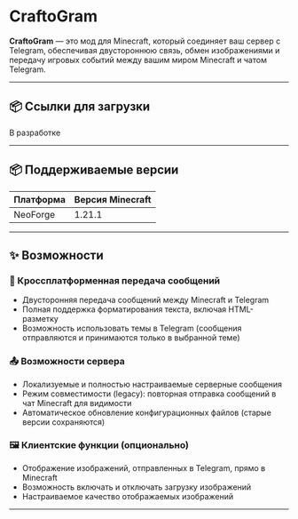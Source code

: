 # CraftoGram

**CraftoGram** — это мод для Minecraft, который соединяет ваш сервер с Telegram, обеспечивая двустороннюю связь, обмен изображениями и передачу игровых событий между вашим миром Minecraft и чатом Telegram.

---

## 📦 Ссылки для загрузки
В разработке

---

## 📦 Поддерживаемые версии

| Платформа | Версия Minecraft |
|------------|------------------|
| NeoForge   | 1.21.1           |

---

## ✨ Возможности

### 🔄 Кроссплатформенная передача сообщений

- Двусторонняя передача сообщений между Minecraft и Telegram  
- Полная поддержка форматирования текста, включая HTML-разметку  
- Возможность использовать темы в Telegram (сообщения отправляются и принимаются только в выбранной теме)  

### 📤 Возможности сервера

- Локализуемые и полностью настраиваемые серверные сообщения  
- Режим совместимости (legacy): повторная отправка сообщений в чат Minecraft для видимости  
- Автоматическое обновление конфигурационных файлов (старые версии сохраняются)  

### 🖼️ Клиентские функции (опционально)

- Отображение изображений, отправленных в Telegram, прямо в Minecraft  
- Возможность включать и отключать загрузку изображений  
- Настраиваемое качество отображаемых изображений  

---
